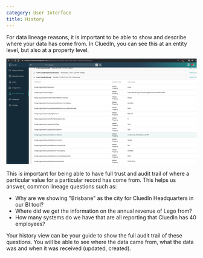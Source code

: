 ```yaml
---
category: User Interface
title: History
---
```


For data lineage reasons, it is important to be able to show and describe where your data has come from. In CluedIn, you can see this at an entity level, but also at a property level.

![Diagram](entity-history.png)

This is important for being able to have full trust and audit trail of where a particular value for a particular record has come from. This helps us answer, common lineage questions such as:

 - Why are we showing "Brisbane" as the city for CluedIn Headquarters in our BI tool?
 - Where did we get the information on the annual revenue of Lego from?
 - How many systems do we have that are all reporting that CluedIn has 40 employees?

Your history view can be your guide to show the full audit trail of these questions. You will be able to see where the data came from, what the data was and when it was received (updated, created).